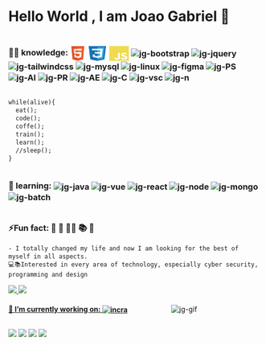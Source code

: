   # Hello World , I am Joao Gabriel 👋
  <div style="display:flex">
  <h3>👨‍💻 knowledge:
  <img alt="jg-HTML" align="center" width="30" src="https://raw.githubusercontent.com/devicons/devicon/master/icons/html5/html5-original.svg">
  <img alt="jg-CSS" align="center" height="30" width="40" src="https://raw.githubusercontent.com/devicons/devicon/master/icons/css3/css3-original.svg">
  <img alt="jg-Js" align="center" height="30" width="40" src="https://raw.githubusercontent.com/devicons/devicon/master/icons/javascript/javascript-plain.svg">
  <img alt="jg-bootstrap" align="center" height="35" width="35" src="https://cdn.jsdelivr.net/gh/devicons/devicon/icons/bootstrap/bootstrap-plain.svg"> 
      <img alt="jg-jquery" align="center" height="25" width="35" src="https://cdn.jsdelivr.net/gh/devicons/devicon/icons/jquery/jquery-original.svg">
        <img alt="jg-tailwindcss" align="center" height="35" width="35" src="https://cdn.jsdelivr.net/gh/devicons/devicon/icons/tailwindcss/tailwindcss-plain.svg"> 
  <img alt="jg-mysql" align="center" height="30" width="40" src="https://cdn.jsdelivr.net/gh/devicons/devicon/icons/mysql/mysql-original.svg">
  <img alt="jg-linux" align="center" height="30" width="40" src="https://cdn.jsdelivr.net/gh/devicons/devicon/icons/linux/linux-original.svg"> 
  <img alt="jg-figma" align="center" height="25" width="35" src="https://cdn.jsdelivr.net/gh/devicons/devicon/icons/figma/figma-original.svg">
  <img alt="jg-PS" align="center" height="30" width="40" src="https://cdn.jsdelivr.net/gh/devicons/devicon/icons/photoshop/photoshop-plain.svg">
  <img alt="jg-AI" align="center" height="30" width="40" src="https://cdn.jsdelivr.net/gh/devicons/devicon/icons/illustrator/illustrator-plain.svg">
  <img alt="jg-PR" align="center" height="30" width="40" src="https://cdn.jsdelivr.net/gh/devicons/devicon/icons/premierepro/premierepro-original.svg">
  <img alt="jg-AE" align="center" height="30" width="40" src="https://cdn.jsdelivr.net/gh/devicons/devicon/icons/aftereffects/aftereffects-original.svg">
  <img alt="jg-C" align="center" height="30" width="40" src="https://cdn.jsdelivr.net/gh/devicons/devicon/icons/canva/canva-original.svg">
  <img alt="jg-vsc" align="center" height="30" width="40" src="https://cdn.jsdelivr.net/gh/devicons/devicon/icons/vscode/vscode-original.svg">
  <img alt="jg-n" align="center" src="https://img.icons8.com/material-outlined/30/000000/notion--v1.png">
  </h3>
  </div>
  
    while(alive){
      eat();
      code();
      coffe();
      train();
      learn();
      //sleep();
    }
    
  <div style="display:flex">  
  <h3>📖 learning:
     <img alt="jg-java" align="center" height="30" width="40" src="https://cdn.jsdelivr.net/gh/devicons/devicon/icons/java/java-original.svg">
  <img alt="jg-vue" align="center" height="30" width="40" src="https://cdn.jsdelivr.net/gh/devicons/devicon/icons/vuejs/vuejs-original.svg">
   <img alt="jg-react" align="center" height="30" width="40" src="https://cdn.jsdelivr.net/gh/devicons/devicon/icons/react/react-original.svg">
  <img alt="jg-node" align="center" height="30" width="40" src="https://cdn.jsdelivr.net/gh/devicons/devicon/icons/nodejs/nodejs-original.svg">
  <img alt="jg-mongo" align="center" height="30" width="40" src="https://cdn.jsdelivr.net/gh/devicons/devicon/icons/mongodb/mongodb-original.svg">    
<!--    <img alt="jg-php" align="center" height="35" width="45" src="https://cdn.jsdelivr.net/gh/devicons/devicon/icons/php/php-original.svg">  -->
<!--   <img alt="jg-python" align="center" height="30" width="40" src="https://cdn.jsdelivr.net/gh/devicons/devicon/icons/python/python-original.svg">  -->
<!--    <img alt="jg-ruby" align="center" height="25" width="35" src="https://cdn.jsdelivr.net/gh/devicons/devicon/icons/ruby/ruby-original.svg">  -->
<!--    <img alt="jg-linux" align="center" height="30" width="40" src="https://cdn.jsdelivr.net/gh/devicons/devicon/icons/linux/linux-original.svg">   -->
   <img alt="jg-batch" align="center" height="30" width="40" src="https://img.icons8.com/pastel-glyph/64/000000/batch-script--v2.png">
    
  <h3>
   </div>
    
    
  ### ⚡Fun fact: 🧠 🧘‍ 🏋️‍♀ 📚 💼
    - I totally changed my life and now I am looking for the best of myself in all aspects.
    💻📚Interested in every area of technology, especially cyber security, programming and design
    
  <div>
  <a href="https://github.com/joaogabrielz">
  <img height="180em" src="https://github-readme-stats.vercel.app/api?username=joaogabrielz&show_icons=true&theme=aura&include_all_commits=true&count_private=true"/>
  <img height="150em" src="https://github-readme-stats.vercel.app/api/top-langs/?username=joaogabrielz&layout=compact&langs_count=7&theme=aura"/>  
  </div>    
   
  <div class="img-gif">
  <img align="right" alt="jg-gif" width="180" src="https://media.discordapp.net/attachments/845618602505404427/880084863124897863/GIFPAL-20210825103807.gif">
  </div>
    
  <div>
  <h4>🏢 I’m currently working on:
  <img alt="incra" align="center" width="150" src="https://brandeps.com/logo-download/I/INCRA-logo-vector-01.svg">
  </h4>
  </div>
   
   ##
    
<div> 
   <a href="https://t.me/joaogabrielz" target="_blank"><img src="https://img.shields.io/badge/Telegram-2CA5E0?style=for-the-badge&logo=telegram&logoColor=white" target="_blank"></a> 
  <a href="https://www.instagram.com/th3jg/" target="_blank"><img src="https://img.shields.io/badge/-Instagram-%23E4405F?style=for-the-badge&logo=instagram&logoColor=white"         target="_blank"></a>
  <a href = "mailto:zacarias1021@gmail.com"><img src="https://img.shields.io/badge/Gmail-D14836?style=for-the-badge&logo=gmail&logoColor=white" target="_blank"></a>
  <a href="https://www.linkedin.com/in/jo%C3%A3o-gabriel-zacarias-455b41160"><img src="https://img.shields.io/badge/-LinkedIn-%230077B5?style=for-the-            badge&logo=linkedin&logoColor=white" width="100" target="_blank"></a>  
</div>
